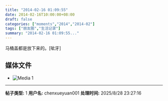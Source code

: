 ```yaml
---
title: "2014-02-16 01:09:55"
date: 2014-02-16T10:00:00+08:00
draft: false
categories: ["moments","2014","2014-02"]
tags: ["朋友圈","生活记录"]
summary: "2014-02-16 01:09:55..."
---
```


马桶盖都是放下来的。[呲牙]

## 媒体文件

- ![Media 1](/Moments/photos/2014-02-16/201402160109550.jpg)

---

**帖子类型:** 1
**用户名:** chenxueyuan001
**处理时间:** 2025/8/28 23:27:16